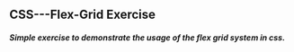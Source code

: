 ## CSS---Flex-Grid Exercise 

##### Simple exercise to demonstrate the usage of the flex grid system in css. 
